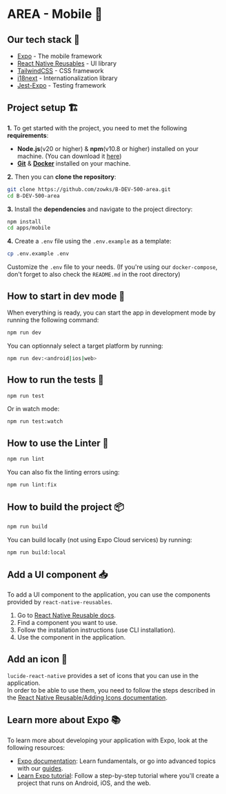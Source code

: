 # AREA - Mobile 📱
## Our tech stack 🧮
- [Expo](https://expo.dev/) - The mobile framework
- [React Native Reusables](https://rnr-docs.vercel.app/) - UI library
- [TailwindCSS](https://tailwindcss.com/) - CSS framework
- [i18next](https://www.i18next.com/) - Internationalization library
- [Jest-Expo](https://docs.expo.dev/develop/unit-testing/) - Testing framework

## Project setup 🏗️
**1.** To get started with the project, you need to met the following **requirements**:
- **Node.js**(v20 or higher) & **npm**(v10.8 or higher) installed on your machine. (You can download it [here](https://nodejs.org/en/download/))
- [**Git**](https://git-scm.com/downloads) & [**Docker**](https://docs.docker.com/get-started/) installed on your machine.

**2.** Then you can **clone the repository**:
```bash
git clone https://github.com/zowks/B-DEV-500-area.git
cd B-DEV-500-area
```

**3.** Install the **dependencies** and navigate to the project directory:
```bash
npm install
cd apps/mobile
```

**4.** Create a `.env` file using the `.env.example` as a template:
```bash
cp .env.example .env
```
Customize the `.env` file to your needs. (If you're using our `docker-compose`, don't forget to also check the `README.md` in the root directory)

## How to start in dev mode 🚀
When everything is ready, you can start the app in development mode by running the following command:
```bash
npm run dev
```
You can optionnaly select a target platform by running:
```bash
npm run dev:<android|ios|web>
```

## How to run the tests 🧪
```bash
npm run test
```
Or in watch mode:
```bash
npm run test:watch
```

## How to use the Linter 🧹
```bash
npm run lint
```
You can also fix the linting errors using:
```bash
npm run lint:fix
```

## How to build the project 📦
```bash
npm run build
```
You can build locally (not using Expo Cloud services) by running:
```bash
npm run build:local
```

## Add a UI component 📥
To add a UI component to the application, you can use the components provided by `react-native-reusables`.

1. Go to [React Native Reusable docs](https://rnr-docs.vercel.app).
2. Find a component you want to use.
3. Follow the installation instructions (use CLI installation).
4. Use the component in the application.

## Add an icon 👱
`lucide-react-native` provides a set of icons that you can use in the application.\
In order to be able to use them, you need to follow the steps described in the [React Native Reusable/Adding Icons documentation](https://rnr-docs.vercel.app/getting-started/adding-icons).

## Learn more about Expo 📚
To learn more about developing your application with Expo, look at the following resources:

- [Expo documentation](https://docs.expo.dev/): Learn fundamentals, or go into advanced topics with our [guides](https://docs.expo.dev/guides).
- [Learn Expo tutorial](https://docs.expo.dev/tutorial/introduction/): Follow a step-by-step tutorial where you'll create a project that runs on Android, iOS, and the web.
